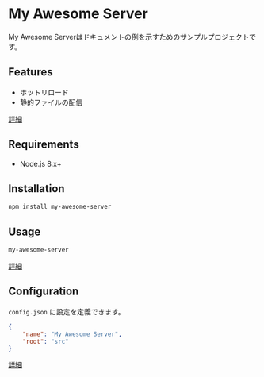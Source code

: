 # My Awesome Server

My Awesome Serverはドキュメントの例を示すためのサンプルプロジェクトです。


## Features

- ホットリロード
- 静的ファイルの配信

[詳細](Api.md)

## Requirements

- Node.js 8.x+


## Installation

```sh
npm install my-awesome-server
```


## Usage

```sh
my-awesome-server
```

[詳細](Command.md)


## Configuration

`config.json` に設定を定義できます。

```json
{
    "name": "My Awesome Server",
    "root": "src"
}
```

[詳細](Configuration.md)
